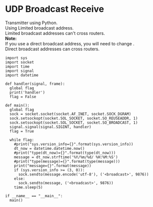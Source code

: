 # UDP Broadcast Receive
Transmitter using Python.   
Using Limited broadcast address.   
Limited broadcast addresses can't cross routers.   
__Note:__   
If you use a direct broadcast address, you will need to change <broadcast>.   
Direct broadcast addresses can cross routers.   
```
import sys
import socket
import time
import signal
import datetime

def handler(signal, frame):
  global flag
  print('handler')
  flag = False

def main():
  global flag
  sock = socket.socket(socket.AF_INET, socket.SOCK_DGRAM)
  sock.setsockopt(socket.SOL_SOCKET, socket.SO_REUSEADDR, 1)
  sock.setsockopt(socket.SOL_SOCKET, socket.SO_BROADCAST, 1)
  signal.signal(signal.SIGINT, handler)
  flag = True

  while flag:
    #print("sys.version_info={}".format(sys.version_info))
    dt_now = datetime.datetime.now()
    #print("type(dt_now)={}".format(type(dt_now)))
    message = dt_now.strftime('%Y/%m/%d/ %H:%M:%S')
    #print("type(message)={}".format(type(message)))
    print("message={}".format(message))
    if (sys.version_info >= (3, 0)):
      sock.sendto(message.encode('utf-8'), ('<broadcast>', 9876))
    else:
      sock.sendto(message, ('<broadcast>', 9876))
    time.sleep(5)

if __name__ == "__main__":
  main()
```

